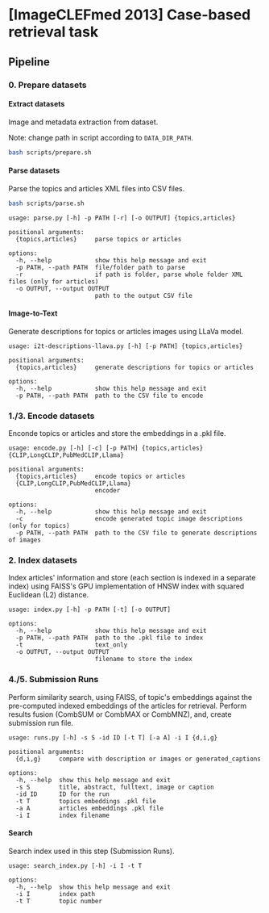 # [ImageCLEFmed 2013] Case-based retrieval task

## Pipeline

### 0. Prepare datasets
#### Extract datasets

Image and metadata extraction from dataset.

Note: change path in script according to `DATA_DIR_PATH`.

```sh
bash scripts/prepare.sh
```

#### Parse datasets

Parse the topics and articles XML files into CSV files.

```sh
bash scripts/parse.sh
```

```
usage: parse.py [-h] -p PATH [-r] [-o OUTPUT] {topics,articles}

positional arguments:
  {topics,articles}     parse topics or articles

options:
  -h, --help            show this help message and exit
  -p PATH, --path PATH  file/folder path to parse
  -r                    if path is folder, parse whole folder XML files (only for articles)
  -o OUTPUT, --output OUTPUT
                        path to the output CSV file
```

#### Image-to-Text

Generate descriptions for topics or articles images using LLaVa model.

```
usage: i2t-descriptions-llava.py [-h] [-p PATH] {topics,articles}

positional arguments:
  {topics,articles}     generate descriptions for topics or articles

options:
  -h, --help            show this help message and exit
  -p PATH, --path PATH  path to the CSV file to encode
```

### 1./3. Encode datasets

Enconde topics or articles and store the embeddings in a .pkl file.

```
usage: encode.py [-h] [-c] [-p PATH] {topics,articles} {CLIP,LongCLIP,PubMedCLIP,Llama}

positional arguments:
  {topics,articles}     encode topics or articles
  {CLIP,LongCLIP,PubMedCLIP,Llama}
                        encoder

options:
  -h, --help            show this help message and exit
  -c                    encode generated topic image descriptions (only for topics)
  -p PATH, --path PATH  path to the CSV file to generate descriptions of images
```

### 2. Index datasets

Index articles' information and store (each section is indexed in a separate index) using FAISS's GPU implementation of HNSW index with squared Euclidean (L2) distance.

```
usage: index.py [-h] -p PATH [-t] [-o OUTPUT]

options:
  -h, --help            show this help message and exit
  -p PATH, --path PATH  path to the .pkl file to index
  -t                    text_only
  -o OUTPUT, --output OUTPUT
                        filename to store the index
```

### 4./5. Submission Runs

Perform similarity search, using FAISS, of topic's embeddings against the pre-computed indexed embeddings of the articles for retrieval. Perform results fusion (CombSUM or CombMAX or CombMNZ), and, create submission run file.

```
usage: runs.py [-h] -s S -id ID [-t T] [-a A] -i I {d,i,g}

positional arguments:
  {d,i,g}     compare with description or images or generated_captions

options:
  -h, --help  show this help message and exit
  -s S        title, abstract, fulltext, image or caption
  -id ID      ID for the run
  -t T        topics embeddings .pkl file
  -a A        articles embeddings .pkl file
  -i I        index filename
```

#### Search

Search index used in this step (Submission Runs).

```
usage: search_index.py [-h] -i I -t T

options:
  -h, --help  show this help message and exit
  -i I        index path
  -t T        topic number
```